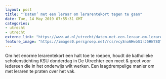 ```yaml
---
layout: post
title: "‘Daten’ met een leraar om lerarentekort tegen te gaan"
date: Tue, 14 May 2019 07:55:31 GMT
categories: 
- utrecht 
- utrecht 
externe_link: "https://www.ad.nl/utrecht/daten-met-een-leraar-om-lerarentekort-tegen-te-gaan~a9ded722/"
feature_image: "https://images0.persgroep.net/rcs/vcySno6HwbS1rJ5HW7SQTtBOnwc/diocontent/126397719/_fitwidth/400/?appId=21791a8992982cd8da851550a453bd7f&quality=0.7"
---
```


Om het enorme lerarentekort een halt toe te roepen, houdt de katholieke scholenstichting KSU donderdag in De Utrechter een meet & greet voor iedereen die in het onderwijs wilt werken. Een laagdrempelige manier om met leraren te praten over het vak.
